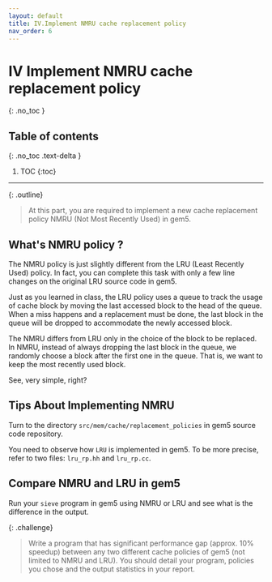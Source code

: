 ```yaml
---
layout: default
title: IV.Implement NMRU cache replacement policy
nav_order: 6
---
```


# IV Implement NMRU cache replacement policy
{: .no_toc }

## Table of contents
{: .no_toc .text-delta }

1. TOC
{:toc}
---

{: .outline}
> At this part, you are required to implement a new cache replacement policy NMRU (Not Most Recently Used) in gem5.

## What's NMRU policy ?

The NMRU policy is just slightly different from the LRU (Least Recently Used) policy. In fact, you can complete this task with only a few line changes on the original LRU source code in gem5.

Just as you learned in class, the LRU policy uses a queue to track the usage of cache block by moving the last accessed block to the head of the queue. When a miss happens and a replacement must be done, the last block in the queue will be dropped to accommodate the newly accessed block.

The NMRU differs from LRU only in the choice of the block to be replaced. In NMRU, instead of always dropping the last block in the queue, we randomly choose a block after the first one in the queue. That is, we want to keep the most recently used block.

See, very simple, right?

## Tips About Implementing NMRU

Turn to the directory `src/mem/cache/replacement_policies` in gem5 source code repository.

You need to observe how `LRU` is implemented in gem5. To be more precise, refer to two files: `lru_rp.hh` and `lru_rp.cc`.

## Compare NMRU and LRU in gem5

Run your `sieve` program in gem5 using NMRU or LRU and see what is the difference in the output.

{: .challenge}
> Write a program that has significant performance gap (approx. 10% speedup) between any two different cache policies of gem5 (not limited to NMRU and LRU). You should detail your program, policies you chose and the output statistics in your report.
